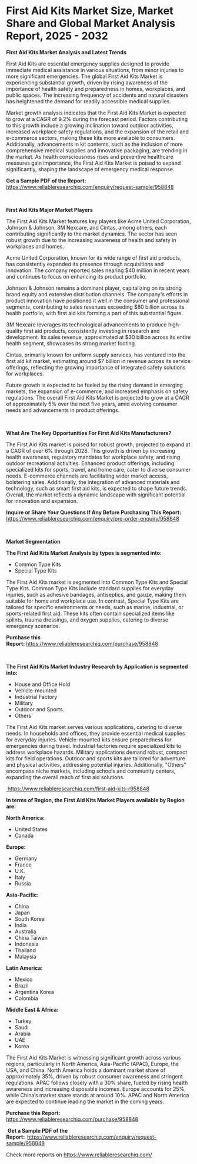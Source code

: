 <p><h1>First Aid Kits Market Size, Market Share and Global Market Analysis Report, 2025 - 2032</h1></p><p><strong>First Aid Kits Market Analysis and Latest Trends</strong></p>
<p><p>First Aid Kits are essential emergency supplies designed to provide immediate medical assistance in various situations, from minor injuries to more significant emergencies. The global First Aid Kits Market is experiencing substantial growth, driven by rising awareness of the importance of health safety and preparedness in homes, workplaces, and public spaces. The increasing frequency of accidents and natural disasters has heightened the demand for readily accessible medical supplies.</p><p>Market growth analysis indicates that the First Aid Kits Market is expected to grow at a CAGR of 9.2% during the forecast period. Factors contributing to this growth include a growing inclination toward outdoor activities, increased workplace safety regulations, and the expansion of the retail and e-commerce sectors, making these kits more available to consumers. Additionally, advancements in kit contents, such as the inclusion of more comprehensive medical supplies and innovative packaging, are trending in the market. As health consciousness rises and preventive healthcare measures gain importance, the First Aid Kits Market is poised to expand significantly, shaping the landscape of emergency medical response.</p></p>
<p><strong>Get a Sample PDF of the Report:&nbsp;</strong> <a href="https://www.reliableresearchiq.com/enquiry/request-sample/958848?utm_campaign=2319&utm_medium=2&utm_source=Github&utm_content=ia&utm_term=08032025&utm_id=first-aid-kits">https://www.reliableresearchiq.com/enquiry/request-sample/958848</a></p>
<p>&nbsp;</p>
<p><strong>First Aid Kits Major Market Players</strong></p>
<p><p>The First Aid Kits Market features key players like Acme United Corporation, Johnson & Johnson, 3M Nexcare, and Cintas, among others, each contributing significantly to the market dynamics. The sector has seen robust growth due to the increasing awareness of health and safety in workplaces and homes.</p><p>Acme United Corporation, known for its wide range of first aid products, has consistently expanded its presence through acquisitions and innovation. The company reported sales nearing $40 million in recent years and continues to focus on enhancing its product portfolio.</p><p>Johnson & Johnson remains a dominant player, capitalizing on its strong brand equity and extensive distribution channels. The company's efforts in product innovation have positioned it well in the consumer and professional segments, contributing to sales revenues exceeding $80 billion across its health portfolio, with first aid kits forming a part of this substantial figure.</p><p>3M Nexcare leverages its technological advancements to produce high-quality first aid products, consistently investing in research and development. Its sales revenue, approximated at $30 billion across its entire health segment, showcases its strong market footing. </p><p>Cintas, primarily known for uniform supply services, has ventured into the first aid kit market, estimating around $7 billion in revenue across its service offerings, reflecting the growing importance of integrated safety solutions for workplaces.</p><p>Future growth is expected to be fueled by the rising demand in emerging markets, the expansion of e-commerce, and increased emphasis on safety regulations. The overall First Aid Kits Market is projected to grow at a CAGR of approximately 5% over the next five years, amid evolving consumer needs and advancements in product offerings.</p></p>
<p>&nbsp;</p>
<p><strong>What Are The Key Opportunities For First Aid Kits Manufacturers?</strong></p>
<p><p>The First Aid Kits market is poised for robust growth, projected to expand at a CAGR of over 6% through 2028. This growth is driven by increasing health awareness, regulatory mandates for workplace safety, and rising outdoor recreational activities. Enhanced product offerings, including specialized kits for sports, travel, and home care, cater to diverse consumer needs. E-commerce channels are facilitating wider market access, bolstering sales. Additionally, the integration of advanced materials and technology, such as smart first aid kits, is expected to shape future trends. Overall, the market reflects a dynamic landscape with significant potential for innovation and expansion.</p></p>
<p><strong>Inquire or Share Your Questions If Any Before Purchasing This Report:</strong> <a href="https://www.reliableresearchiq.com/enquiry/pre-order-enquiry/958848?utm_campaign=2319&utm_medium=2&utm_source=Github&utm_content=ia&utm_term=08032025&utm_id=first-aid-kits">https://www.reliableresearchiq.com/enquiry/pre-order-enquiry/958848</a></p>
<p>&nbsp;</p>
<p><strong>Market Segmentation</strong></p>
<p><strong>The First Aid Kits Market Analysis by types is segmented into:</strong></p>
<p><ul><li>Common Type Kits</li><li>Special Type Kits</li></ul></p>
<p><p>The First Aid Kits market is segmented into Common Type Kits and Special Type Kits. Common Type Kits include standard supplies for everyday injuries, such as adhesive bandages, antiseptics, and gauze, making them suitable for home and workplace use. In contrast, Special Type Kits are tailored for specific environments or needs, such as marine, industrial, or sports-related first aid. These kits often contain specialized items like splints, trauma dressings, and oxygen supplies, catering to diverse emergency scenarios.</p></p>
<p><strong>Purchase this Report:&nbsp;</strong><a href="https://www.reliableresearchiq.com/purchase/958848?utm_campaign=2319&utm_medium=2&utm_source=Github&utm_content=ia&utm_term=08032025&utm_id=first-aid-kits">https://www.reliableresearchiq.com/purchase/958848</a></p>
<p>&nbsp;</p>
<p><strong>The First Aid Kits Market Industry Research by Application is segmented into:</strong></p>
<p><ul><li>House and Office Hold</li><li>Vehicle-mounted</li><li>Industrial Factory</li><li>Military</li><li>Outdoor and Sports</li><li>Others</li></ul></p>
<p><p>The First Aid Kits market serves various applications, catering to diverse needs. In households and offices, they provide essential medical supplies for everyday injuries. Vehicle-mounted kits ensure preparedness for emergencies during travel. Industrial factories require specialized kits to address workplace hazards. Military applications demand robust, compact kits for field operations. Outdoor and sports kits are tailored for adventure and physical activities, addressing potential injuries. Additionally, "Others" encompass niche markets, including schools and community centers, expanding the overall reach of first aid solutions.</p></p>
<p><a href="https://www.reliableresearchiq.com/first-aid-kits-r958848?utm_campaign=2319&utm_medium=2&utm_source=Github&utm_content=ia&utm_term=08032025&utm_id=first-aid-kits">&nbsp;https://www.reliableresearchiq.com/first-aid-kits-r958848</a></p>
<p><strong>In terms of Region, the First Aid Kits Market Players available by Region are:</strong></p>
<p>
    <p> <strong> North America: </strong>
        <ul>
            <li>United States</li>
            <li>Canada</li>
        </ul>
        </p> 
    <p> <strong> Europe: </strong>
        <ul>
            <li>Germany</li>
            <li>France</li>
            <li>U.K.</li>
            <li>Italy</li>
            <li>Russia</li>
        </ul>
        </p> 
    <p> <strong> Asia-Pacific: </strong>
        <ul>
            <li>China</li>
            <li>Japan</li>
            <li>South Korea</li>
            <li>India</li>
            <li>Australia</li>
            <li>China Taiwan</li>
            <li>Indonesia</li>
            <li>Thailand</li>
            <li>Malaysia</li>
        </ul>
        </p> 
    <p> <strong> Latin America: </strong>
        <ul>
            <li>Mexico</li>
            <li>Brazil</li>
            <li>Argentina Korea</li>
            <li>Colombia</li>
        </ul>
        </p> 
    <p> <strong> Middle East & Africa: </strong>
        <ul>
            <li>Turkey</li>
            <li>Saudi</li>
            <li>Arabia</li>
            <li>UAE</li>
            <li>Korea</li>
        </ul>
    </p>
    </p>
<p><p>The First Aid Kits Market is witnessing significant growth across various regions, particularly in North America, Asia-Pacific (APAC), Europe, the USA, and China. North America holds a dominant market share of approximately 35%, driven by robust consumer awareness and stringent regulations. APAC follows closely with a 30% share, fueled by rising health awareness and increasing disposable incomes. Europe accounts for 25%, while China’s market share stands at around 10%. APAC and North America are expected to continue leading the market in the coming years.</p></p>
<p><strong>Purchase this Report: </strong><a href="https://www.reliableresearchiq.com/purchase/958848?utm_campaign=2319&utm_medium=2&utm_source=Github&utm_content=ia&utm_term=08032025&utm_id=first-aid-kits">https://www.reliableresearchiq.com/purchase/958848</a></p>
<p>&nbsp;<strong>Get a Sample PDF of the Report:&nbsp;&nbsp;</strong><a href="https://www.reliableresearchiq.com/enquiry/request-sample/958848?utm_campaign=2319&utm_medium=2&utm_source=Github&utm_content=ia&utm_term=08032025&utm_id=first-aid-kits">https://www.reliableresearchiq.com/enquiry/request-sample/958848</a></p>
<p><strong></strong></p>
<p>Check more reports on <a href="https://www.reliableresearchiq.com/?utm_campaign=2319&utm_medium=2&utm_source=Github&utm_content=ia&utm_term=08032025&utm_id=first-aid-kits">https://www.reliableresearchiq.com/</a></p>